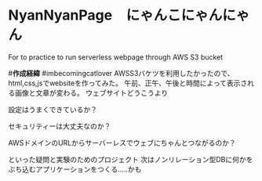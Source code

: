 # NyanNyanPage　にゃんこにゃんにゃん
For to practice to run serverless webpage through AWS S3 bucket


#<b>作成経緯</b>
#imbecomingcatlover
AWSS3バケツを利用したかったので、html,css,jsでwebsiteを作ってみた。
午前、正午、午後と時間によって表示される画像と文章が変わる。
ウェブサイトどうこうより

設定はうまくできているか？

セキュリティーは大丈夫なのか？

AWSドメインのURLからサーバーレスでウェブにちゃんとつながるのか？

といった疑問と実験のためのプロジェクト
次はノンリレーション型DBに何かをぶち込むアプリケーションをつくる.....かも

